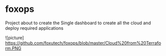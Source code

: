 # foxops
Project about to create the Single dashboard to create all the cloud and deploy required applications

![picture] https://github.com/foxutech/foxops/blob/master/Cloud%20from%20Terraform.PNG

